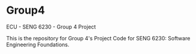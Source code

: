 # Group4
ECU - SENG 6230 - Group 4 Project

This is the repository for Group 4's Project Code for SENG 6230: Software Engineering Foundations.
